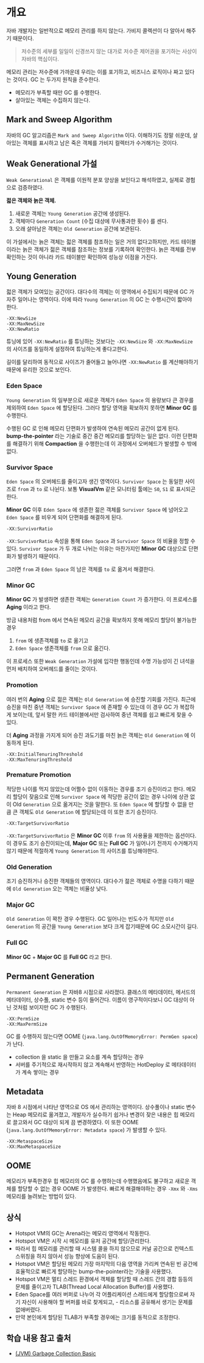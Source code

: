 # 개요

자바 개발자는 일반적으로 메모리 관리를 하지 않는다. 가비지 콜렉션이 다 알아서 해주기 때문이다.

> 저수준의 세부를 일일이 신경쓰지 않는 대가로 저수준 제어권을 포기하는 사상이 자바의 핵심이다.

메모리 관리는 저수준에 가까운데 우리는 이를 포기하고, 비즈니스 로직이나 짜고 있다는 것이다. GC 는 두가지 원칙을 준수한다.

- 메모리가 부족할 때만 GC 를 수행한다.
- 살아있는 객체는 수집하지 않는다.

## Mark and Sweep Algorithm

자바의 GC 알고리즘은 `Mark and Sweep Algorithm` 이다. 이해하기도 정말 쉬운데, 살아있는 객체를 표시하고 남은 죽은 객체를 가비지 컬렉터가 수거해가는 것이다.

## Weak Generational 가설

`Weak Generational` 은 객체를 이원적 분포 양상을 보인다고 해석하였고, 실제로 경험으로 검증하였다.

**젋은 객체와 늙은 객체.**

1. 새로운 객체는 `Young Generation` 공간에 생성된다.
2. 객체마다 `Generation Count` (수집 대상에 무사통과한 횟수) 를 센다.
3. 오래 살아남은 객체는 `Old Generation` 공간에 보관된다.

이 가설에서는 늙은 객체는 젋은 객체를 참조하는 일은 거의 없다고하지만, 카드 테이블이라는 늙은 객체가 젊은 객체를 참조하는 정보를 기록하여 확인한다. 늙은 객체를 전부 확인하는 것이 아니라 카드 테이블만 확인하여 성능상 이점을 가진다.

## Young Generation

젋은 객체가 모여있는 공간이다. 대다수의 객체는 이 영역에서 수집되기 때문에 GC 가 자주 일어나는 영역이다. 이에 따라 `Young Generation` 의 GC 는 수행시간이 짧아야 한다.

```text
-XX:NewSize
-XX:MaxNewSize
-XX:NewRatio
```

튜닝에 있어 `-XX:NewRatio` 를 튜닝하는 것보다는 `-XX:NewSize` 와 `-XX:MaxNewSize` 의 사이즈를 동일하게 설정하여 튜닝하는게 좋다고한다.

길이를 달리하여 동적으로 사이즈가 줄어들고 늘어나면 `-XX:NewRatio` 를 계산해야하기 때문에 유리한 것으로 보인다.

### Eden Space

`Young Generation` 의 일부분으로 새로운 객체가 `Eden Space` 의 용량보다 큰 경우를 제외하여 `Eden Space` 에 할당된다. 그러다 할당 영역을 확보하지 못하면 **Minor GC** 를 수행한다.

수행된 GC 로 인해 메모리 단편화가 발생하여 연속된 메모리 공간이 없게 된다.
**bump-the-pointer** 라는 기술로 중간 중간 메모리를 할당하는 일은 없다. 이런 단편화를 해결하기 위해 **Compaction** 을 수행한는데 이 과정에서 오버헤드가 발생할 수 밖에 없다.

### Survivor Space

`Eden Space` 의 오버헤드를 줄이고자 생긴 영역이다. `Survivor Space` 는 동일한 사이즈로 `from` 과 `to` 로 나뉜다. 보통 **VisualVm** 같은 모니터링 툴에는 `S0`, `S1` 로 표시되곤 한다.

**Minor GC** 이후 `Eden Space` 에 생존한 젊은 객체를 `Survivor Space` 에 넘어오고 `Eden Space` 를 비우게 되어 단편화를 해결하게 된다.

```text
-XX:SurvivorRatio
```

`-XX:SurvivorRatio` 속성을 통해 `Eden Space` 과 `Survivor Space` 의 비율을 정할 수 있다. `Survivor Space` 가 두 개로 나뉘는 이유는 마찬가지인 **Minor GC** 대상으로 단편화가 발생하기 때문이다.

그러면 `from` 과 `Eden Space` 의 남은 객체를 `to` 로 옮겨서 해결한다.

### Minor GC

**Minor GC** 가 발생하면 생존한 객체는 `Generation Count` 가 증가한다. 이 프로세스를 **Aging** 이라고 한다.

방금 내용처럼 from 에서 연속된 메모리 공간을 확보하지 못해 메모리 할당이 불가능한 경우

1. `from` 에 생존객체를 `to` 로 옮기고
2. `Eden Space` 생존객체를 `from` 으로 옮긴다.

이 프로세스 또한 `Weak Generation` 가설에 입각한 행동인데 수명 가능성이 긴 녀석을 먼저 배치하여 오버헤드를 줄이는 것이다.

### Promotion

여러 번의 **Aging** 으로 젊은 객체는 `Old Generation` 에 승진할 기회를 가진다. 최근에 승진을 마친 중년 객체는 `Survivor Space` 에 존재할 수 있는데 이 경우 GC 가 복잡하게 보이는데, 앞서 말한 카드 테이블에서만 검사하여 중년 객체를 쉽고 빠르게 찾을 수 있다.

더 **Aging** 과정을 가지게 되어 승진 과도기를 마친 늙은 객체는 `Old Generation` 에 이동하게 된다.

```text
-XX:InitialTenuringThreshold
-XX:MaxTenuringThreshold
```

### Premature Promotion

적당한 나이를 먹지 않았는데 어쩔수 없이 이동하는 경우를 조기 승진이라고 한다. 메모리 할당이 잦음으로 인해 `Survivor Space` 에 적당한 공간이 없는 경우 나이에 상관 없이 Old `Generation` 으로 옮겨지는 것을 말한다. 또 `Eden Space` 에 할당할 수 없을 만큼 큰 객체도 `Old Generation` 에 할당되는데 이 또한 조기 승진이다.

```text
-XX:TargetSurvivorRatio
```

`-XX:TargetSurvivorRatio` 은 **Minor GC** 이후 `from` 의 사용율을 제한하는 옵션이다. 이 경우도 조기 승진이되는데, **Major GC** 또는 **Full GC** 가 일어나기 전까지 수거해가지 않기 때문에 적절하게 `Young Generation` 의 사이즈를 튜닝해야한다.

### Old Generation

조기 승진하거나 승진한 객체들의 영역이다. 대다수가 젊은 객체로 수명을 다하기 때문에 `Old Generation` 오는 객체는 비율상 낮다.

### Major GC

`Old Generation` 이 꽉찬 경우 수행된다. GC 일어나는 빈도수가 적지만 `Old Generation` 의 공간을 `Young Generation` 보다 크게 잡기때문에 GC 소모시간이 길다.

### Full GC

**Minor GC** + **Major GC** 를 **Full GC** 라고 한다.

## Permanent Generation

`Permanent Generation` 은 자바8 시점으로 사라졌다. 클래스의 메타데이터, 메서드의 메타데이터, 상수풀, static 변수 등이 들어간다. 이름이 영구적이다보니 GC 대상이 아닌 것처럼 보이지만 GC 가 수행된다.

```text
-XX:PermSize
-XX:MaxPermSize
```

GC 를 수행하지 않는다면 OOME (`java.lang.OutOfMemoryError: PermGen space`) 가 난다.

- collection 을 static 을 만들고 요소를 계속 할당하는 경우
- 서버를 주기적으로 재시작하지 않고 계속해서 반영하는 HotDeploy 로 메타데이터가 계속 쌓이는 경우

## Metadata

자바 8 시점에서 나타난 영역으로 OS 에서 관리하는 영역이다. 상수풀이나 static 변수는 Heap 메모리로 옮겨졌고, 개발자가 실수하기 쉽거나 변경이 잦은 내용은 힙 메모리로 끌고와서 GC 대상이 되게 끔 변경하였다. 이 또한 OOME (`java.lang.OutOfMemoryError: Metadata space`) 가 발생할 수 있다.

```text
-XX:MetaspaceSize
-XX:MaxMetaspaceSize
```

## OOME

메모리가 부족한경우 힙 메모리의 GC 를 수행하는데 수행했음에도 불구하고 새로운 객체를 할당할 수 없는 경우 OOME 가 발생한다. 빠르게 해결해야하는 경우 `-Xmx` 와 `-Xms` 메모리를 늘려보는 방법이 있다.

## 상식

- Hotspot VM의 GC는 Arena라는 메모리 영역에서 작동한다.
- Hotspot VM은 시작 시 메모리를 유저 공간에 할당/관리한다.
- 따라서 힙 메모리를 관리할 때 시스템 콜을 하지 않으므로 커널 공간으로 컨텍스트 스위칭을 하지 않아서 성능 향상에 도움이 된다.
- Hotspot VM은 할당된 메모리 가장 마지막의 다음 영역을 가리켜 연속된 빈 공간에 효율적으로 빠르게 할당하는 bump-the-pointer라는 기술을 사용했다.
- Hotspot VM은 멀티 스레드 환경에서 객체를 할당할 때 스레드 간의 경합 등등의 문제를 줄이고자 TLAB(Thread Local Allocation Buffer)를 사용했다.
- Eden Space를 여러 버퍼로 나누어 각 어플리케이션 스레드에게 할당함으로써 자기 자신이 사용해야 할 버퍼를 바로 찾게되고, - 리소스를 공유해서 생기는 문제를 없애버렸다.
- 만약 본인에게 할당된 TLAB가 부족할 경우에는 크기를 동적으로 조정한다.

## 학습 내용 참고 출처

- [(JVM) Garbage Collection Basic](https://perfectacle.github.io/2019/05/07/jvm-gc-basic/?fbclid=IwAR2RrYl96TgWtzzmrQmLzWNG69EtGA_7-13M263CNk1SF6nsbaE-p8fEeYA#%EC%95%8C%EC%95%84%EB%91%90%EB%A9%B4-%EC%A2%8B%EC%9D%84-%EC%83%81%EC%8B%9D)
